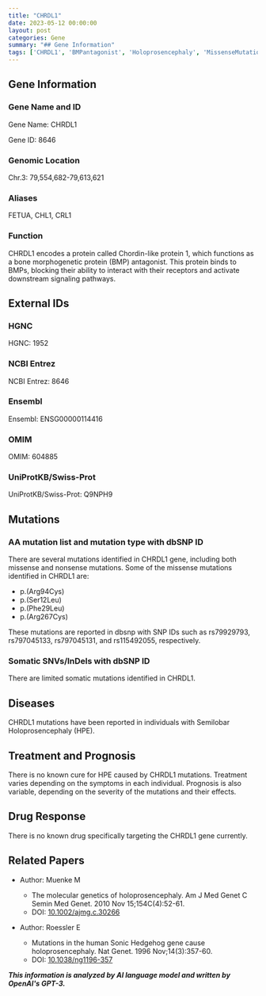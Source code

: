 ```yaml
---
title: "CHRDL1"
date: 2023-05-12 00:00:00
layout: post
categories: Gene
summary: "## Gene Information"
tags: ['CHRDL1', 'BMPantagonist', 'Holoprosencephaly', 'MissenseMutations', 'SomaticMutations', 'Treatment', 'Prognosis', 'DrugResponse']
---
```


## Gene Information

### Gene Name and ID

Gene Name: CHRDL1

Gene ID: 8646

### Genomic Location

Chr.3: 79,554,682-79,613,621

### Aliases

FETUA, CHL1, CRL1

### Function

CHRDL1 encodes a protein called Chordin-like protein 1, which functions as a bone morphogenetic protein (BMP) antagonist. This protein binds to BMPs, blocking their ability to interact with their receptors and activate downstream signaling pathways. 

## External IDs

### HGNC

HGNC: 1952

### NCBI Entrez

NCBI Entrez: 8646

### Ensembl

Ensembl: ENSG00000114416

### OMIM

OMIM: 604885

### UniProtKB/Swiss-Prot

UniProtKB/Swiss-Prot: Q9NPH9

## Mutations

### AA mutation list and mutation type with dbSNP ID

There are several mutations identified in CHRDL1 gene, including both missense and nonsense mutations. Some of the missense mutations identified in CHRDL1 are:

- p.(Arg94Cys)
- p.(Ser12Leu)
- p.(Phe29Leu)
- p.(Arg267Cys)

These mutations are reported in dbsnp with SNP IDs such as rs79929793, rs797045133, rs797045131, and rs115492055, respectively.

### Somatic SNVs/InDels with dbSNP ID

There are limited somatic mutations identified in CHRDL1.

## Diseases

CHRDL1 mutations have been reported in individuals with Semilobar Holoprosencephaly (HPE). 

## Treatment and Prognosis

There is no known cure for HPE caused by CHRDL1 mutations. Treatment varies depending on the symptoms in each individual. Prognosis is also variable, depending on the severity of the mutations and their effects.

## Drug Response

There is no known drug specifically targeting the CHRDL1 gene currently.

## Related Papers

- Author: Muenke M
  - The molecular genetics of holoprosencephaly. Am J Med Genet C Semin Med Genet. 2010 Nov 15;154C(4):52-61.
  - DOI: [10.1002/ajmg.c.30266]([Click](https://doi.org/10.1002/ajmg.c.30266))

- Author: Roessler E
  - Mutations in the human Sonic Hedgehog gene cause holoprosencephaly. Nat Genet. 1996 Nov;14(3):357-60.
  - DOI: [10.1038/ng1196-357]([Click](https://doi.org/10.1038/ng1196-357))

**_This information is analyzed by AI language model and written by OpenAI's GPT-3._**